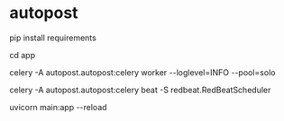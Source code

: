 # autopost

pip install requirements

cd app

celery -A autopost.autopost:celery worker --loglevel=INFO --pool=solo

celery -A autopost.autopost:celery beat -S redbeat.RedBeatScheduler

uvicorn main:app --reload
